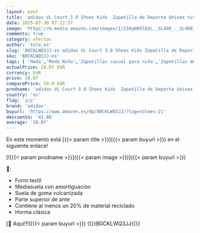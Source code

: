 ```yaml
---
layout: post
title: 'adidas VL Court 3.0 Shoes Kids  Zapatilla de Deporte Unisex niños  Cloud White Core Black Grey One  38 EU'
date: 2025-07-30 07:22:57
image: 'https://m.media-amazon.com/images/I/21KqH9XlQ1L._SL500_._SL400_.jpg'
comments: true
category: ofertas
author: 'tole.es'
slug: 'B0CKLWQ3JJ-es adidas VL Court 3.0 Shoes Kids Zapatilla de Deporte Unisex...'
sku: 'B0CKLWQ3JJ-es'
tags: [ 'Moda','Moda Niño','Zapatillas casual para niño','Zapatillas deportivas y de moda para niños','Zapatos de niño','adidas','zapatilla','🇪🇸', ]
actualPrice: 28.07 EUR
currency: EUR
price: 28.07
comparePrice: 50.0 EUR
prodname: 'adidas VL Court 3.0 Shoes Kids  Zapatilla de Deporte Unisex niños  Cloud White Core Black Grey One  38 EU'
country: 'es'
flag: '🇪🇸'
brand: 'adidas'
buyurl: 'https://www.amazon.es/dp/B0CKLWQ3JJ/?tag=tolees-21'
descuento: '43.86'
average: '28.07'
---
```


En este momento está [{{< param title >}}]({{< param buyurl >}}) en el siguiente enlace!

[![{{< param prodname >}}]({{< param image >}})]({{< param buyurl >}})

🔎:

- Forro textil
- Mediasuela con amortiguación
- Suela de goma vulcanizada
- Parte superior de ante
- Contiene al menos un 20% de material reciclado
- Horma clásica

[🛒 Aquí!!!]({{< param buyurl >}})
{{<world>}}B0CKLWQ3JJ{{</world>}}

